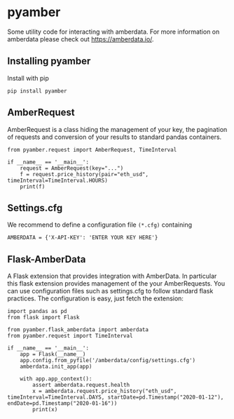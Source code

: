 # pyamber

Some utility code for interacting with amberdata. For more information on amberdata please check out
https://amberdata.io/.

## Installing pyamber
Install with pip
```
pip install pyamber
```

## AmberRequest
AmberRequest is a class hiding the management of your key, the pagination of requests and conversion of your results to standard pandas containers.

```
from pyamber.request import AmberRequest, TimeInterval

if __name__ == '__main__':
    request = AmberRequest(key="...")
    f = request.price_history(pair="eth_usd", timeInterval=TimeInterval.HOURS)
    print(f)

```

## Settings.cfg
We recommend to define a configuration file `(*.cfg)` containing
```
AMBERDATA = {'X-API-KEY': 'ENTER YOUR KEY HERE'}
```

## Flask-AmberData
A Flask extension that provides integration with AmberData. In particular this flask extension provides
management of the your AmberRequests. You can use configuration files such as settings.cfg to follow standard flask practices.
The configuration is easy, just fetch the extension:
```
import pandas as pd
from flask import Flask

from pyamber.flask_amberdata import amberdata
from pyamber.request import TimeInterval

if __name__ == '__main__':
    app = Flask(__name__)
    app.config.from_pyfile('/amberdata/config/settings.cfg')
    amberdata.init_app(app)

    with app.app_context():
        assert amberdata.request.health
        x = amberdata.request.price_history("eth_usd", timeInterval=TimeInterval.DAYS, startDate=pd.Timestamp("2020-01-12"), endDate=pd.Timestamp("2020-01-16"))
        print(x)
```




